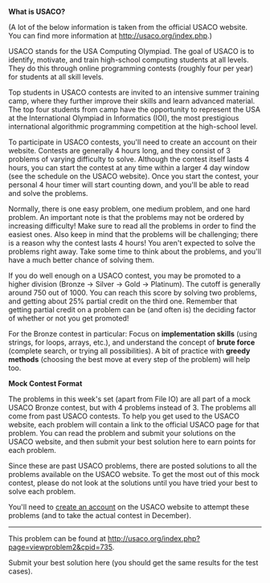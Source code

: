 **What is USACO?**

(A lot of the below information is taken from the official USACO website. You can find more information at <a href="http://usaco.org/index.php" target="_blank">http://usaco.org/index.php</a>.)

USACO stands for the USA Computing Olympiad. The goal of USACO is to identify, motivate, and train high-school computing students at all levels. They do this through online programming contests (roughly four per year) for students at all skill levels.

Top students in USACO contests are invited to an intensive summer training camp, where they further improve their skills and learn advanced material. The top four students from camp have the opportunity to represent the USA at the International Olympiad in Informatics (IOI), the most prestigious international algorithmic programming competition at the high-school level.

To participate in USACO contests, you'll need to create an account on their website. Contests are generally 4 hours long, and they consist of 3 problems of varying difficulty to solve. Although the contest itself lasts 4 hours, you can start the contest at any time within a larger 4 day window (see the schedule on the USACO website). Once you start the contest, your personal 4 hour timer will start counting down, and you'll be able to read and solve the problems.

Normally, there is one easy problem, one medium problem, and one hard problem. An important note is that the problems may not be ordered by increasing difficulty! Make sure to read all the problems in order to find the easiest ones. Also keep in mind that the problems will be challenging; there is a reason why the contest lasts 4 hours! You aren't expected to solve the problems right away. Take some time to think about the problems, and you'll have a much better chance of solving them.

If you do well enough on a USACO contest, you may be promoted to a higher division (Bronze -> Silver -> Gold -> Platinum). The cutoff is generally around 750 out of 1000. You can reach this score by solving two problems, and getting about 25% partial credit on the third one. Remember that getting partial credit on a problem can be (and often is) the deciding factor of whether or not you get promoted!

For the Bronze contest in particular: Focus on **implementation skills** (using strings, for loops, arrays, etc.), and understand the concept of **brute force** (complete search, or trying all possibilities). A bit of practice with **greedy methods** (choosing the best move at every step of the problem) will help too.

**Mock Contest Format**

The problems in this week's set (apart from File IO) are all part of a mock USACO Bronze contest, but with 4 problems instead of 3. The problems all come from past USACO contests. To help you get used to the USACO website, each problem will contain a link to the official USACO page for that problem. You can read the problem and submit your solutions on the USACO website, and then submit your best solution here to earn points for each problem.

Since these are past USACO problems, there are posted solutions to all the problems available on the USACO website. To get the most out of this mock contest, please do not look at the solutions until you have tried your best to solve each problem.

You'll need to <a href="http://usaco.org/index.php?page=register" target="_blank">create an account</a> on the USACO website to attempt these problems (and to take the actual contest in December).

<hr>

This problem can be found at <a href="http://usaco.org/index.php?page=viewproblem2&cpid=735" target="_blank">http://usaco.org/index.php?page=viewproblem2&cpid=735</a>.

Submit your best solution here (you should get the same results for the test cases).